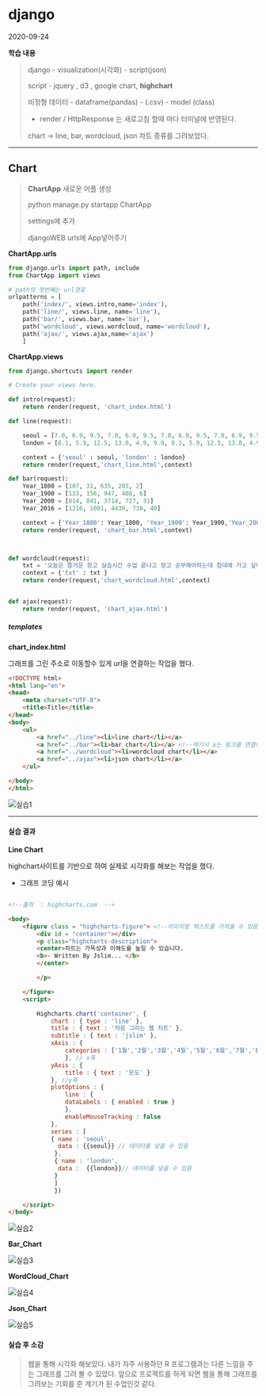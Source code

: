 # django

2020-09-24

__학습 내용__

> django - visualization(시각화) - script(json)
>
> script - jquery , d3 , google chart, __highchart__
>
> 비정형 데이터 - dataframe(pandas) - (.csv) - model (class)
>
> * render / HttpResponse 는 새로고침 할때 마다 터미널에 반영된다.
>
> chart -> line, bar, wordcloud, json 차트 종류를 그려보았다.

---------------------------------------------------------------------------------------



## Chart

> __ChartApp__ 새로운 어플 생성
>
> python manage.py startapp ChartApp 
>
> settings에 추가 
>
> djangoWEB urls에 App넣어주기



__ChartApp.urls__

```python
from django.urls import path, include
from ChartApp import views

# path의 첫번째는 url경로
urlpatterns = [
    path('index/', views.intro,name='index'),
    path('line/', views.line, name='line'),
    path('bar/', views.bar, name='bar'),
    path('wordcloud', views.wordcloud, name='wordcloud'),
    path('ajax/', views.ajax,name='ajax')
    ]
```

__ChartApp.views__

```python
from django.shortcuts import render

# Create your views here.

def intro(request):
    return render(request, 'chart_index.html')

def line(request):

    seoul = [7.0, 6.9, 9.5, 7.0, 6.9, 9.5, 7.0, 6.9, 9.5, 7.0, 6.9, 9.5]
    london = [8.1, 5.9, 12.5, 13.0, 4.9, 9.9, 8.1, 5.9, 12.5, 13.0, 4.9, 9.9]

    context = {'seoul' : seoul, 'london' : london}
    return render(request,'chart_line.html',context)

def bar(request):
    Year_1800 = [107, 31, 635, 203, 2]
    Year_1900 = [133, 156, 947, 408, 6]
    Year_2000 = [814, 841, 3714, 727, 31]
    Year_2016 = [1216, 1001, 4436, 738, 40]

    context = {'Year_1800': Year_1800, 'Year_1900': Year_1900,'Year_2000': Year_2000,'Year_2016': Year_2016}
    return render(request, 'chart_bar.html',context)



def wordcloud(request):
    txt = '오늘은 즐거운 장고 실습시간 수업 끝나고 장고 공부해야하는데 침대에 가고 싶다 놀고싶다 밖에 나가고 싶다'
    context = {'txt' : txt }
    return render(request,'chart_wordcloud.html',context)


def ajax(request):
    return render(request, 'chart_ajax.html')
```



##### templates

__chart_index.html__

그래프를 그린 주소로 이동할수 있게 url을 연결하는 작업을 했다.

```html
<!DOCTYPE html>
<html lang="en">
<head>
    <meta charset="UTF-8">
    <title>Title</title>
</head>
<body>
    <ul>
        <a href="../line"><li>line chart</li></a>
        <a href="../bar"><li>bar chart</li></a> <!--여기서 a는 링크를 연결해줌-->
        <a href="../wordcloud"><li>wordcloud chart</li></a>
        <a href="../ajax"><li>json chart</li></a>
    </ul>

</body>
</html>
```

![실습1](./img/실습1_0924.PNG)

------------------------------------------------

#### 실습 결과

__Line Chart__

highchart사이트를 기반으로 하여 실제로 시각화를 해보는 작업을 했다.

* 그래프 코딩 예시

```html

<!--출처  : highcharts.com  -->

<body>
    <figure class = "highcharts-figure"> <!--이미지랑 텍스트를 가져올 수 있음 -->
        <div id = "container"></div>
        <p class="highcharts-description">
        <center>차트는 가독성과 이해도를 높일 수 있습니다.
        <b>- Written By Jslim... </b>
        </center>

        </p>

    </figure>
    <script>

        Highcharts.chart('container', {
            chart : { type : 'line' },
            title : { text : '처음 그리는 웹 차트' },
            subtitle : { text : 'jslim' },
            xAxis : {
                categories : ['1월','2월','3월','4월','5월','6월','7월','8월','9월','10월','11월','12월']
                }, // x축
            yAxis : {
                title : { text : '온도' }
            }, //y축
            plotOptions : {
                line : {
                dataLabels : { enabled : true }
                },
                enableMouseTracking : false
            },
            series : [
            { name : 'seoul',
              data : {{seoul}} // 데이터를 넣을 수 있음
             },
             { name : 'london',
              data :  {{london}}// 데이터를 넣을 수 있음
             }
             ]
             })

    </script>
</body>
```

![실습2](./img/실습2_0924.PNG)



__Bar_Chart__

![실습3](./img/실습3_0924.PNG)

__WordCloud_Chart__

![실습4](./img/실습4_0924.PNG)

__Json_Chart__



![실습5](./img/실습5_0924.PNG)



#### 실습 후 소감

>웹을 통해 시각화 해보았다. 내가 자주 사용하던 R 프로그램과는 다른 느낌을 주는 그래프를 그려 볼 수 있었다. 앞으로 프로젝트를 하게 되면 웹을 통해 그래프를 그려보는 기회를 준 계기가 된 수업인것 같다.

